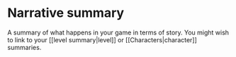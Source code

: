 # Narrative summary

A summary of what happens in your game in terms of story. You might wish to link to your [[level summary|level]] or [[Characters|character]] summaries.


